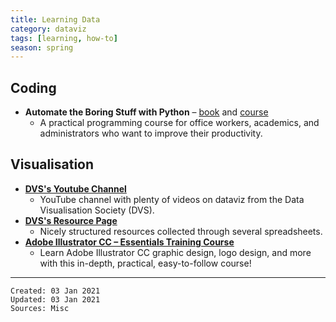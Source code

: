 ```yaml
---
title: Learning Data
category: dataviz
tags: [learning, how-to]
season: spring
---
```


## Coding
* **Automate the Boring Stuff with Python** – [book](https://automatetheboringstuff.com/2e/) and [course](https://www.udemy.com/course/automate/)
	* A practical programming course for office workers, academics, and administrators who want to improve their productivity.
 
## Visualisation
* [**DVS's Youtube Channel**](https://www.youtube.com/watch?v=XoaX5noONZM&list=PLAm5TIX-yz7IOHEeM-BAZYlDbuFOb7l0o)
	* YouTube channel with plenty of videos on dataviz from the Data Visualisation Society (DVS).
* [**DVS's Resource Page**](https://www.datavisualizationsociety.com/resources)
	* Nicely structured resources collected through several spreadsheets.
* [**Adobe Illustrator CC – Essentials Training Course**](https://www.udemy.com/adobe-illustrator-course/)
	* Learn Adobe Illustrator CC graphic design, logo design, and more with this in-depth, practical, easy-to-follow course!
 
---
 
    Created: 03 Jan 2021
    Updated: 03 Jan 2021
	Sources: Misc